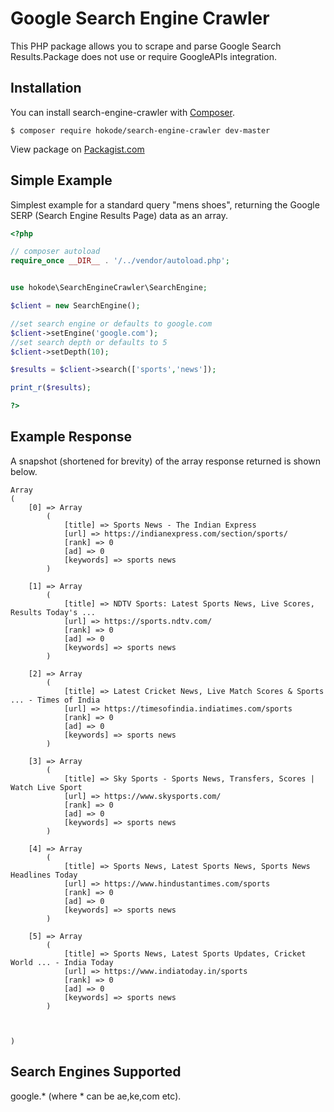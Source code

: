 # Google Search Engine Crawler

This PHP package allows you to scrape and parse Google Search Results.Package does not use or require GoogleAPIs integration.

## Installation
You can install search-engine-crawler with [Composer](https://getcomposer.org/).

```shell
$ composer require hokode/search-engine-crawler dev-master
```

View package on [Packagist.com](https://packagist.org/packages/hokode/search-engine-crawler)


## Simple Example
Simplest example for a standard query "mens shoes", returning the Google SERP (Search Engine Results Page) data as an array.
```php
<?php

// composer autoload
require_once __DIR__ . '/../vendor/autoload.php';


use hokode\SearchEngineCrawler\SearchEngine;

$client = new SearchEngine();

//set search engine or defaults to google.com
$client->setEngine('google.com');
//set search depth or defaults to 5
$client->setDepth(10);

$results = $client->search(['sports','news']);

print_r($results);

?>
```


## Example Response
A snapshot (shortened for brevity) of the array response returned is shown below. 
```array
Array
(
    [0] => Array
        (
            [title] => Sports News - The Indian Express
            [url] => https://indianexpress.com/section/sports/
            [rank] => 0
            [ad] => 0
            [keywords] => sports news
        )

    [1] => Array
        (
            [title] => NDTV Sports: Latest Sports News, Live Scores, Results Today's ...
            [url] => https://sports.ndtv.com/
            [rank] => 0
            [ad] => 0
            [keywords] => sports news
        )

    [2] => Array
        (
            [title] => Latest Cricket News, Live Match Scores & Sports ... - Times of India
            [url] => https://timesofindia.indiatimes.com/sports
            [rank] => 0
            [ad] => 0
            [keywords] => sports news
        )

    [3] => Array
        (
            [title] => Sky Sports - Sports News, Transfers, Scores | Watch Live Sport
            [url] => https://www.skysports.com/
            [rank] => 0
            [ad] => 0
            [keywords] => sports news
        )

    [4] => Array
        (
            [title] => Sports News, Latest Sports News, Sports News Headlines Today
            [url] => https://www.hindustantimes.com/sports
            [rank] => 0
            [ad] => 0
            [keywords] => sports news
        )

    [5] => Array
        (
            [title] => Sports News, Latest Sports Updates, Cricket World ... - India Today
            [url] => https://www.indiatoday.in/sports
            [rank] => 0
            [ad] => 0
            [keywords] => sports news
        )



)

```


## Search Engines Supported
google.* (where * can be ae,ke,com etc).

